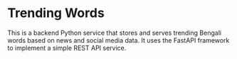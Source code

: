 # Trending Words

This is a backend Python service that stores and serves trending Bengali words based on news and social media data. It uses the FastAPI framework to implement a simple REST API service.